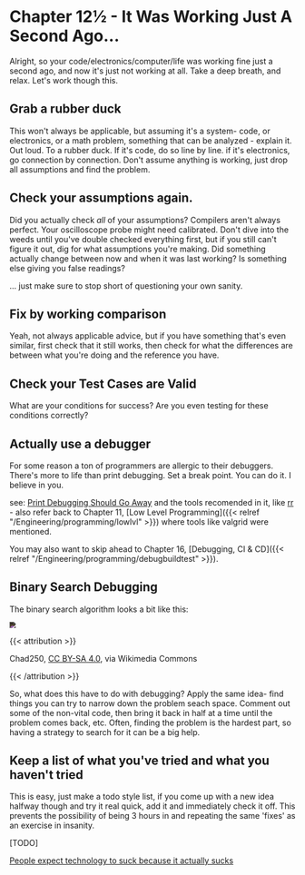 # Chapter 12½ - It Was Working Just A Second Ago...

Alright, so your code/electronics/computer/life was working fine just a second ago, and now it's just not working at all. Take a deep breath, and relax. Let's work though this.

## Grab a rubber duck

This won't always be applicable, but assuming it's a system- code, or electronics, or a math problem, something that can be analyzed - explain it. Out loud. To a rubber duck. If it's code, do so line by line. if it's electronics, go connection by connection. Don't assume anything is working, just drop all assumptions and find the problem.

## Check your assumptions again.

Did you actually check *all* of your assumptions? Compilers aren't always perfect. Your oscilloscope probe might need calibrated. Don't dive into the weeds until you've double checked everything first, but if you still can't figure it out, dig for what assumptions you're making. Did something actually change between now and when it was last working? Is something else giving you false readings?

... just make sure to stop short of questioning your own sanity.

## Fix by working comparison

Yeah, not always applicable advice, but if you have something that's even similar, first check that it still works, then check for what the differences are between what you're doing and the reference you have.

## Check your Test Cases are Valid

What are your conditions for success? Are you even testing for these conditions correctly?

## Actually use a debugger

For some reason a ton of programmers are allergic to their debuggers. There's more to life than print debugging. Set a break point. You can do it. I believe in you.

see: [Print Debugging Should Go Away](https://robert.ocallahan.org/2021/04/print-debugging-should-go-away.html) and the tools recomended in it, like [rr](https://rr-project.org) - also refer back to Chapter 11, [Low Level Programming]({{< relref "/Engineering/programming/lowlvl" >}}) where tools like valgrid were mentioned.

You may also want to skip ahead to Chapter 16, [Debugging, CI & CD]({{< relref "/Engineering/programming/debugbuildtest" >}}).

## Binary Search Debugging

The binary search algorithm looks a bit like this:

<img src="https://upload.wikimedia.org/wikipedia/commons/e/e2/Binary_Search.png" style="zoom:67%; -webkit-filter: invert(.85);" />



{{< attribution >}}

Chad250, [CC BY-SA 4.0](<https://creativecommons.org/licenses/by-sa/4.0>), via Wikimedia Commons

{{< /attribution >}}

So, what does this have to do with debugging? Apply the same idea- find things you can try to narrow down the problem seach space. Comment out some of the non-vital code, then bring it back in half at a time until the problem comes back, etc. Often, finding the problem is the hardest part, so having a strategy to search for it can be a big help.

## Keep a list of what you've tried and what you haven't tried

This is easy, just make a todo style list, if you come up with a new idea halfway though and try it real quick, add it and immediately check it off. This prevents the possibility of being 3 hours in and repeating the same 'fixes' as an exercise in insanity.

[TODO]

[People expect technology to suck because it actually sucks](https://tonsky.me/blog/tech-sucks/)